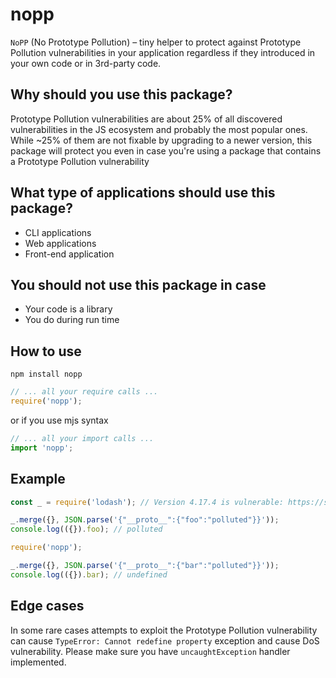 # nopp

`NoPP` (No Prototype Pollution) – tiny helper to protect against Prototype Pollution vulnerabilities in your application regardless if they introduced in your own code or in 3rd-party code.

## Why should you use this package?

Prototype Pollution vulnerabilities are about 25% of all discovered vulnerabilities in the JS ecosystem and probably the most popular ones.
While ~25% of them are not fixable by upgrading to a newer version, this package will protect you even in case you're using a package that contains a Prototype Pollution vulnerability 

## What type of applications should use this package?

- CLI applications
- Web applications
- Front-end application

## You should not use this package in case

- Your code is a library
- You do <Kiril to add> during run time

## How to use

```shell
npm install nopp
```

```javascript
// ... all your require calls ...
require('nopp');
```

or if you use mjs syntax

```javascript
// ... all your import calls ...
import 'nopp';
```



## Example

```javascript
const _ = require('lodash'); // Version 4.17.4 is vulnerable: https://security.snyk.io/vuln/npm:lodash:20180130

_.merge({}, JSON.parse('{"__proto__":{"foo":"polluted"}}'));
console.log(({}).foo); // polluted

require('nopp');

_.merge({}, JSON.parse('{"__proto__":{"bar":"polluted"}}'));
console.log(({}).bar); // undefined

```

## Edge cases

In some rare cases attempts to exploit the Prototype Pollution vulnerability can cause `TypeError: Cannot redefine property` exception and cause DoS vulnerability. Please make sure you have `uncaughtException` handler implemented.
